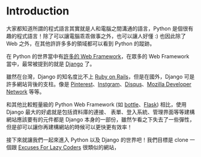 # Introduction

大家都知道所謂的程式語言其實就是人和電腦之間溝通的語言，Python 是個很有趣的程式語言！除了可以讓電腦乖乖做事之外，也可以讓人好懂 :) 也因此除了 Web 之外，在其他許許多多的領域都可以看到 Python 的蹤跡。

在 Python 的世界當中有[許多的 Web Framework](https://wiki.python.org/moin/WebFrameworks)，在眾多的 Web Framework 當中，最常被提到的就是 [Django](https://www.djangoproject.com/) 了。

雖然在台灣，Django 的知名度比不上 [Ruby on Rails](http://rubyonrails.org/)，但是在國外，Django 可是許多網站背後的支柱。像是 [Pinterest](http://www.pinterest.com/)、[Instgram](http://instagram.com/)、[Disqus](http://disqus.com/)、[Mozilla Developer Network](https://developer.mozilla.org/) 等等。

和其他比較輕量級的 Python Web Framework (如 [bottle](http://bottlepy.org/)、[Flask](http://flask.pocoo.org)) 相比，使用 Django 最大的好處就是包括資料庫的連接、
表單、登入系統、管理界面等等建構網站應該要有的元件都是 Django 本身的一部份，雖然乍看之下失去了一些彈性，但是卻可以讓你再建構網站的時候可以更快更有效率！

接下來就讓我們一起來進入 Python 以及 Django 的世界吧！我們目標是 clone 一個跟 [Excuses For Lazy Coders](http://programmerexcuses.com) 很類似的網站，
